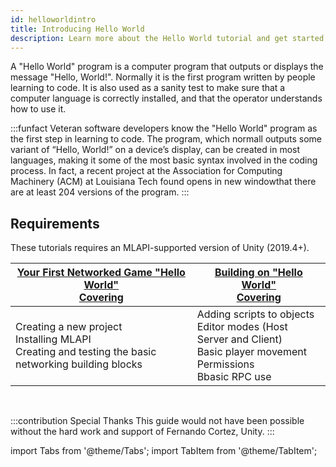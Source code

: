 ```yaml
---
id: helloworldintro
title: Introducing Hello World
description: Learn more about the Hello World tutorial and get started learning MLAPI.
---
```


A "Hello World" program is a computer program that outputs or displays the message "Hello, World!". Normally it is the first program written by people learning to code. It  is also  used as a sanity test to make sure that a computer language is correctly installed, and that the operator understands how to use it.

:::funfact
Veteran software developers know the "Hello World" program as the first step in learning to code. The program, which normall outputs some variant of “Hello, World!” on a device’s display, can be created in most languages, making it some of the most basic syntax involved in the coding process. In fact, a recent project at the Association for Computing Machinery (ACM) at Louisiana Tech found opens in new windowthat there are at least 204 versions of the program.
:::

## Requirements

These tutorials requires an MLAPI-supported version of Unity (2019.4+).


<div class="table-columns-plain">

| [Your First Networked Game "Hello World"<br/> Covering](helloworldpartone.md)| [Building on "Hello World"<br/> Covering ](helloworldparttwo.md)|
| -- | -- |
| Creating a new project<br/>  Installing MLAPI<br/>   Creating and testing the basic networking building blocks<br/> |   Adding scripts to objects<br/> Editor modes (Host Server and Client)<br/> Basic player movement<br/>Permissions <br/>Bbasic RPC use  | 
<br/> 

</div>




:::contribution Special Thanks
This guide would not have been possible without the hard work and support of Fernando Cortez, Unity. 
:::

import Tabs from '@theme/Tabs';
import TabItem from '@theme/TabItem';

